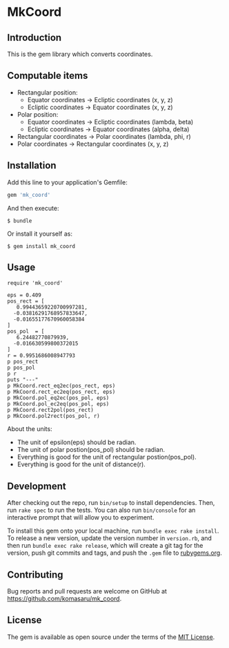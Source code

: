 # MkCoord

## Introduction

This is the gem library which converts coordinates.

## Computable items

* Rectangular position:
  - Equator coordinates -> Ecliptic coordinates (x, y, z)
  - Ecliptic coordinates -> Equator coordinates (x, y, z)
* Polar position:
  - Equator coordinates -> Ecliptic coordinates (lambda, beta)
  - Ecliptic coordinates -> Equator coordinates (alpha, delta)
* Rectangular coordinates -> Polar coordinates (lambda, phi, r)
* Polar coordinates -> Rectangular coordinates (x, y, z)

## Installation

Add this line to your application's Gemfile:

```ruby
gem 'mk_coord'
```

And then execute:

    $ bundle

Or install it yourself as:

    $ gem install mk_coord

## Usage

    require 'mk_coord'
    
    eps = 0.409
    pos_rect = [
       0.99443659220700997281,
      -0.03816291768957833647,
      -0.01655177670960058384
    ]
    pos_pol  = [
       6.24482770879939,
      -0.016630599800372015
    ]
    r = 0.9951686008947793
    p pos_rect
    p pos_pol
    p r
    puts "---"
    p MkCoord.rect_eq2ec(pos_rect, eps)
    p MkCoord.rect_ec2eq(pos_rect, eps)
    p MkCoord.pol_eq2ec(pos_pol, eps)
    p MkCoord.pol_ec2eq(pos_pol, eps)
    p MkCoord.rect2pol(pos_rect)
    p MkCoord.pol2rect(pos_pol, r)

About the units:

* The unit of epsilon(eps) should be radian.
* The unit of polar postion(pos_pol) should be radian.
* Everything is good for the unit of rectangular postion(pos_pol).
* Everything is good for the unit of distance(r).

## Development

After checking out the repo, run `bin/setup` to install dependencies. Then, run `rake spec` to run the tests. You can also run `bin/console` for an interactive prompt that will allow you to experiment.

To install this gem onto your local machine, run `bundle exec rake install`. To release a new version, update the version number in `version.rb`, and then run `bundle exec rake release`, which will create a git tag for the version, push git commits and tags, and push the `.gem` file to [rubygems.org](https://rubygems.org).

## Contributing

Bug reports and pull requests are welcome on GitHub at https://github.com/komasaru/mk_coord.


## License

The gem is available as open source under the terms of the [MIT License](http://opensource.org/licenses/MIT).

